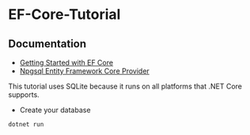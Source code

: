 # EF-Core-Tutorial

## Documentation
- [Getting Started with EF Core](https://docs.microsoft.com/th-th/ef/core/get-started/overview/first-app?tabs=netcore-cli)
- [Npgsql Entity Framework Core Provider](https://www.npgsql.org/efcore/)


This tutorial uses SQLite because it runs on all platforms that .NET Core supports.

- Create your database

````
dotnet run
````

